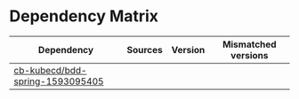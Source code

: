 # Dependency Matrix

Dependency | Sources | Version | Mismatched versions
---------- | ------- | ------- | -------------------
[cb-kubecd/bdd-spring-1593095405](https://github.com/cb-kubecd/bdd-spring-1593095405.git) |  | []() | 
